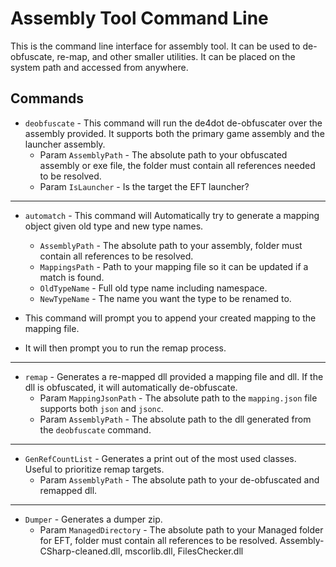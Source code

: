 # Assembly Tool Command Line

This is the command line interface for assembly tool. It can be used to de-obfuscate, re-map, and other smaller utilities.
It can be placed on the system path and accessed from anywhere. 

## Commands

- `deobfuscate` - This command will run the de4dot de-obfuscater over the assembly provided. It supports both the
primary game assembly and the launcher assembly.
  - Param `AssemblyPath` - The absolute path to your obfuscated assembly or exe file, the folder must contain all 
references needed to be resolved.
  - Param `IsLauncher` - Is the target the EFT launcher?

---

- `automatch` - This command will Automatically try to generate a mapping object given old type and new type names.
  - `AssemblyPath` - The absolute path to your assembly, folder must contain all references to be resolved.
  - `MappingsPath` - Path to your mapping file so it can be updated if a match is found.
  - `OldTypeName` - Full old type name including namespace.
  - `NewTypeName` - The name you want the type to be renamed to.

- This command will prompt you to append your created mapping to the mapping file. 
- It will then prompt you to run the remap process.

---

- `remap` - Generates a re-mapped dll provided a mapping file and dll. If the dll is obfuscated, it will automatically de-obfuscate.
  - Param `MappingJsonPath` - The absolute path to the `mapping.json` file supports both `json` and `jsonc`.
  - Param `AssemblyPath` - The absolute path to the dll generated from the `deobfuscate` command.

---

- `GenRefCountList` - Generates a print out of the most used classes. Useful to prioritize remap targets.
  - Param `AssemblyPath` - The absolute path to your de-obfuscated and remapped dll.

---

- `Dumper` - Generates a dumper zip.
  - Param `ManagedDirectory` - The absolute path to your Managed folder for EFT, folder must contain all references to 
be resolved. Assembly-CSharp-cleaned.dll, mscorlib.dll, FilesChecker.dll